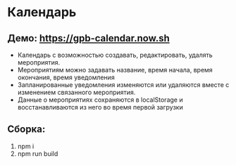 # Календарь

## Демо: https://gpb-calendar.now.sh

* Календарь с возможностью создавать, редактировать, удалять мероприятия. 
* Мероприятиям можно задавать название, время начала, время окончания, время уведомления
* Запланированные уведомления изменяются или удаляются вместе с изменением связанного мероприятия. 
* Данные о мероприятиях сохраняются в localStorage и восстанавливаются из него во время первой загрузки


## Сборка: 
  1. npm i
  2. npm run build
  
  
